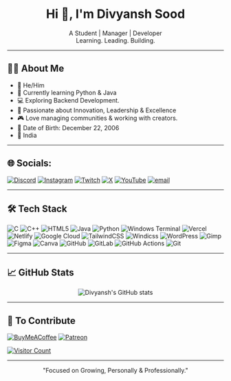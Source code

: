 <h1 align="center">Hi 👋, I'm Divyansh Sood</h1>

<p align="center">
A Student | Manager | Developer <br>
Learning. Leading. Building.
</p>

---

## 👨‍💻 About Me  
- 🔰 He/Him 
- 🌱 Currently learning Python & Java  
- 💻 Exploring Backend Development.  
- 🎯 Passionate about Innovation, Leadership & Excellence  
- 🎮 Love managing communities & working with creators. 
- 📅 Date of Birth: December 22, 2006  
- 📍 India  

---

## 🌐 Socials:
[![Discord](https://img.shields.io/badge/Discord-%237289DA.svg?logo=discord&logoColor=white)](https://discord.gg/6VcdFF3AFV) [![Instagram](https://img.shields.io/badge/Instagram-%23E4405F.svg?logo=Instagram&logoColor=white)](https://instagram.com/divyanshsood22) [![Twitch](https://img.shields.io/badge/Twitch-%239146FF.svg?logo=Twitch&logoColor=white)](https://twitch.tv/divyanshsood22) [![X](https://img.shields.io/badge/X-black.svg?logo=X&logoColor=white)](https://x.com/divyanshsood22) [![YouTube](https://img.shields.io/badge/YouTube-%23FF0000.svg?logo=YouTube&logoColor=white)](https://youtube.com/@@divyanshsood22) [![email](https://img.shields.io/badge/Email-D14836?logo=gmail&logoColor=white)](mailto:divyanshsood22@gmail.com) 

---

## 🛠️ Tech Stack  

![C](https://img.shields.io/badge/c-%2300599C.svg?style=plastic&logo=c&logoColor=white) ![C++](https://img.shields.io/badge/c++-%2300599C.svg?style=plastic&logo=c%2B%2B&logoColor=white) ![HTML5](https://img.shields.io/badge/html5-%23E34F26.svg?style=plastic&logo=html5&logoColor=white) ![Java](https://img.shields.io/badge/java-%23ED8B00.svg?style=plastic&logo=openjdk&logoColor=white) ![Python](https://img.shields.io/badge/python-3670A0?style=plastic&logo=python&logoColor=ffdd54) ![Windows Terminal](https://img.shields.io/badge/Windows%20Terminal-%234D4D4D.svg?style=plastic&logo=windows-terminal&logoColor=white) ![Vercel](https://img.shields.io/badge/vercel-%23000000.svg?style=plastic&logo=vercel&logoColor=white) ![Netlify](https://img.shields.io/badge/netlify-%23000000.svg?style=plastic&logo=netlify&logoColor=#00C7B7) ![Google Cloud](https://img.shields.io/badge/GoogleCloud-%234285F4.svg?style=plastic&logo=google-cloud&logoColor=white) ![TailwindCSS](https://img.shields.io/badge/tailwindcss-%2338B2AC.svg?style=plastic&logo=tailwind-css&logoColor=white) ![Windicss](https://img.shields.io/badge/windicss-48B0F1.svg?style=plastic&logo=windi-css&logoColor=white) ![WordPress](https://img.shields.io/badge/WordPress-%23117AC9.svg?style=plastic&logo=WordPress&logoColor=white) ![Gimp](https://img.shields.io/badge/Gimp-657D8B?style=plastic&logo=gimp&logoColor=FFFFFF) ![Figma](https://img.shields.io/badge/figma-%23F24E1E.svg?style=plastic&logo=figma&logoColor=white) ![Canva](https://img.shields.io/badge/Canva-%2300C4CC.svg?style=plastic&logo=Canva&logoColor=white) ![GitHub](https://img.shields.io/badge/github-%23121011.svg?style=plastic&logo=github&logoColor=white) ![GitLab](https://img.shields.io/badge/gitlab-%23181717.svg?style=plastic&logo=gitlab&logoColor=white) ![GitHub Actions](https://img.shields.io/badge/github%20actions-%232671E5.svg?style=plastic&logo=githubactions&logoColor=white) ![Git](https://img.shields.io/badge/git-%23F05033.svg?style=plastic&logo=git&logoColor=white)

---

## 📈 GitHub Stats  

<p align="center">
<img src="https://github-readme-stats.vercel.app/api?username=divyanshsood22&show_icons=true&theme=tokyonight" alt="Divyansh's GitHub stats"/>
</p>

---

## 💖 To Contribute
[![BuyMeACoffee](https://img.shields.io/badge/Buy%20Me%20a%20Coffee-ffdd00?style=for-the-badge&logo=buy-me-a-coffee&logoColor=black&style=plastic)](https://buymeacoffee.com/divyanshsood22) [![Patreon](https://img.shields.io/badge/Patreon-F96854?style=for-the-badge&logo=patreon&logoColor=white&style=plastic)](https://patreon.com/divyanshsood22) 


<p align="center">

[![Visitor Count](https://vbr.nathanchung.dev/badge?page_id=divyanshsood22&label=Profile%20Views&color=70a5fd&lcolor=09071F&style=plastc)](https://github.com/divyanshsood22)

</p>

---

<p align="center">
  "Focused on Growing, Personally & Professionally."
</p>
